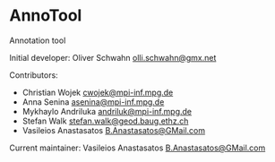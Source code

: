 AnnoTool
========

Annotation tool

Initial developer:  Oliver Schwahn <olli.schwahn@gmx.net>

Contributors:

  * Christian Wojek <cwojek@mpi-inf.mpg.de>
  * Anna Senina <asenina@mpi-inf.mpg.de>
  * Mykhaylo Andriluka <andriluk@mpi-inf.mpg.de>
  * Stefan Walk <stefan.walk@geod.baug.ethz.ch>
  * Vasileios Anastasatos <B.Anastasatos@GMail.com>

Current maintainer: Vasileios Anastasatos <B.Anastasatos@GMail.com>
